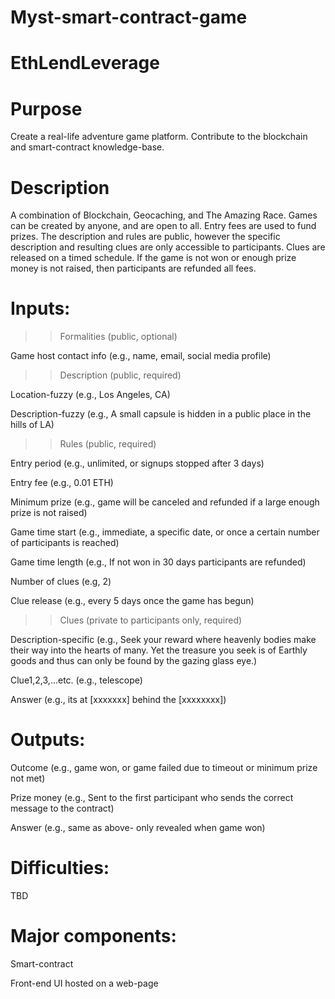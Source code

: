 # Myst-smart-contract-game

# EthLendLeverage

# Purpose

Create a real-life adventure game platform.
Contribute to the blockchain and smart-contract knowledge-base.

# Description

A combination of Blockchain, Geocaching, and The Amazing Race. Games can be created by anyone, and are open to all. Entry fees are used to fund prizes. The description and rules are public, however the specific description and resulting clues are only accessible to participants. Clues are released on a timed schedule.  If the game is not won or enough prize money is not raised, then participants are refunded all fees.

# Inputs:

>>Formalities (public, optional)

Game host contact info (e.g., name, email, social media profile)


>>Description (public, required)

Location-fuzzy (e.g., Los Angeles, CA)

Description-fuzzy (e.g., A small capsule is hidden in a public place in the hills of LA)


>>Rules (public, required)

Entry period (e.g., unlimited, or signups stopped after 3 days)

Entry fee (e.g., 0.01 ETH)

Minimum prize (e.g., game will be canceled and refunded if a large enough prize is not raised)

Game time start (e.g., immediate, a specific date, or once a certain number of participants is reached) 

Game time length (e.g., If not won in 30 days participants are refunded)

Number of clues (e.g, 2)

Clue release (e.g., every 5 days once the game has begun)


>>Clues (private to participants only, required)

Description-specific (e.g., Seek your reward where heavenly bodies make their way into the hearts of many. Yet the treasure you seek is of Earthly goods and thus can only be found by the gazing glass eye.)

Clue1,2,3,...etc. (e.g., telescope)

Answer (e.g., its at [xxxxxxx] behind the [xxxxxxxx])


# Outputs:

Outcome (e.g., game won, or game failed due to timeout or minimum prize not met)

Prize money (e.g., Sent to the first participant who sends the correct message to the contract)

Answer (e.g., same as above- only revealed when game won)


# Difficulties:

TBD


# Major components:

Smart-contract

Front-end UI hosted on a web-page